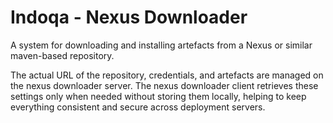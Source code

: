 # Indoqa - Nexus Downloader


A system for downloading and installing artefacts from a Nexus or similar maven-based repository.

The actual URL of the repository, credentials, and artefacts are managed on the nexus downloader server. The nexus downloader client retrieves these settings only when needed without storing them locally, helping to keep everything consistent and secure across deployment servers.